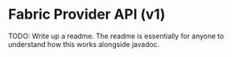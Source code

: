 #  Fabric Provider API (v1)

TODO: Write up a readme. The readme is essentially for anyone to understand how this works alongside javadoc.
